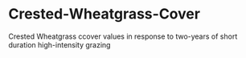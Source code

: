 # Crested-Wheatgrass-Cover
Crested Wheatgrass ccover values in response to two-years of short duration high-intensity grazing
